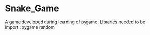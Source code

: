 # Snake_Game
A game developed during learning of pygame.
Libraries needed to be import : 
pygame
random
